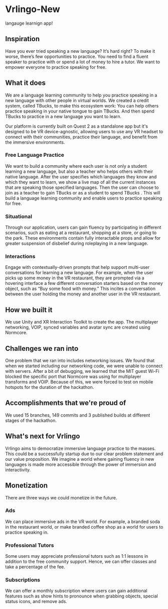 # Vrlingo-New
langauge learnign app!

## Inspiration

Have you ever tried speaking a new language? It’s hard right? To make it worse, there’s few opportunities to practice. You need to find a fluent speaker to practice with or spend a lot of money to hire a tutor. We want to empower everyone to practice speaking for free. 

## What it does

We are a language learning community to help you practice speaking in a new language with other people in virtual worlds. We created a credit system, called TBucks, to make this ecosystem work: You can help others practice speaking in your native tongue to gain TBucks. And then spend TBucks to practice in a new language you want to learn. 

Our platform is currently built on Quest 2 as a standalone app but it's designed to be VR device-agnostic, allowing users to use any VR headset to connect with their communities, practice their language, and benefit from the immersive environments. 

### Free Language Practice  
We want to build a community where each user is not only a student learning a new language, but also a teacher who helps others with their native language. After the user specifies which languages they know and which they want to learn, we show a live map of all the current instances that are speaking those specified languages. Then the user can choose to join as a teacher to gain TBucks or as a student to spend TBucks . This will build a language learning community and enable users to practice speaking for free. 

### Situational 
Through our application, users can gain fluency by participating in different scenarios, such as eating at a restaurant, shopping at a store, or going to the park. These environments contain fully interactable props and allow for greater suspension of disbelief during roleplaying in a new language. 

### Interactions
Engage with contextually-driven prompts that help support multi-user conversations for learning a new language. For example, when the user picks up some money in the VR restaurant, they are prompted via a hovering interface a few different conversation starters based on the money object, such as “Buy some food with money.” This incites a conversation between the user holding the money and another user in the VR restaurant. 

## How we built it

We use Unity and XR Interaction Toolkit to create the app. The multiplayer networking, VOIP, synced variables and avatar sync are created using Normcore. 

## Challenges we ran into

One problem that we ran into includes networking issues. We found that when we started including our networking code, we were unable to connect with servers. After a bit of debugging, we learned that the MIT guest Wi-Fi blocked the specific port that Normcore was using for multiplayer transforms and VOIP. Because of this, we were forced to test on mobile hotspots for the duration of the hackathon. 

## Accomplishments that we're proud of
We used 15 branches, 149 commits and 3 published builds at different stages of the hackathon. 

## What's next for Vrlingo
Vrlingo aims to democratize immersive language practice to the masses. This could be a successfully startup due to our clear problem statement and our value proposition. We imagine a world where gaining fluency in new languages is made more accessible through the power of immersion and interactivity.

## Monetization
There are three ways we could monetize in the future. 

### Ads
We can place immersive ads in the VR world. For example, a branded soda in the restaurant world, or make branded coffee shop as a world for users to practice speaking in. 

### Professional Tutors   
Some users may appreciate professional tutors such as 1:1 lessons in addition to the free community support. Hence, we can offer classes and take a percentage of the fee.  

### Subscriptions 
We can offer a monthly subscription where users can gain additional features such as show hints to pronounce when grabbing objects, special status icons, and remove ads. 

